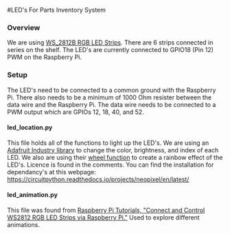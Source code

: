 #LED's For Parts Inventory System
### Overview
We are using [WS_2812B RGB LED Strips](https://www.amazon.com/Programmable-Aclorol-Individually-Addressable-Raspberry/dp/B07BKNS7DJ/ref=sr_1_1?dchild=1&keywords=B07BKNS7DJ&qid=1618847458&sr=8-1). There are 6 strips connected in series on the shelf. The LED's are currently connected to GPIO18 (Pin 12) PWM on the Raspberry Pi. 
### Setup
The LED's need to be connected to a common ground with the Raspberry Pi. There also needs to be a minimum of 1000 Ohm resister between the data wire and the Raspberry Pi. The data wire needs to be connected to a PWM output which are GPIOs 12, 18, 40, and 52. 
#### led_location.py
This file holds all of the functions to light up the LED's.  We are using an [Adafruit Industry library](https://github.com/adafruit/Adafruit_CircuitPython_NeoPixel) to change the color, brightness, and index of each LED. We also are using their [wheel function](https://github.com/adafruit/Adafruit_CircuitPython_NeoPixel/blob/master/examples/neopixel_rpi_simpletest.py) to create a rainbow effect of the LED's. Licence is found in the comments. You can find the installation for dependancy's at this webpage: https://circuitpython.readthedocs.io/projects/neopixel/en/latest/

#### led_animation.py
This file was found from [Raspberry Pi Tutorials, "Connect and Control WS2812 RGB LED Strips via Raspberry Pi."](https://tutorials-raspberrypi.com/connect-control-raspberry-pi-ws2812-rgb-led-strips/) Used to explore different animations.

